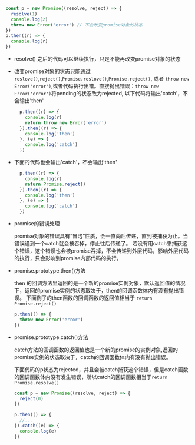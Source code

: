 ```js
const p = new Promise((resolve, reject) => {
  resolve(1)
  console.log(2)
  throw new Error('error') // 不会改变promise对象的状态
})
p.then((r) => {
  console.log(r)
})
```

* resolve() 之后的代码可以继续执行，只是不能再改变promise对象的状态
* 改变promise对象的状态只能通过`reslove()`,`reject()`,`Promise.reslove()`,`Promise.reject()`, 或者 `throw new Error('error')`,或者代码执行出错。直接抛出错误：`throw new Error('error')`将pending的状态改为rejected, 以下代码将输出'catch'，不会输出'then'
  ```js
    p.then((r) => {
      console.log(r)
      return throw new Error('error')
    }).then((r) => {
      console.log('then')
    }, (e) => {
      console.log('catch')
    })
  ```
* 下面的代码也会输出'catch'，不会输出'then'
  ```js
    p.then((r) => {
      console.log(r)
      return Promise.reject()
    }).then((r) => {
      console.log('then')
    }, (e) => {
      console.log('catch')
    })
  ```

* promise的错误处理

  promise对象的错误具有“冒泡”性质，会一直向后传递，直到被捕获为止。当错误遇到一个catch就会被吞掉，停止往后传递了。
  若没有用catch来捕获这个错误，这个错误也会被promise吞掉，不会传递到外层代码，影响外层代码的执行，只会影响到promise内部代码的执行。

* promise.prototype.then()方法

  then 的回调方法里返回的是一个新的promise实例对象，默认返回值的情况下，返回的promise实例的状态取决于，then的回调函数体内有没有抛出错误。
  下面例子的then函数的回调函数的返回值相当于 `return Promise.reject()`
  ```js
  p.then(() => {
    throw new Error('error') 
  })
  ```

* promise.prototype.catch()方法

  catch方法的回调函数的返回值也是一个新的promise的实例对象,返回的promise实例的状态取决于，catch的回调函数体内有没有抛出错误。

  下面代码的p状态为rejected，并且会被catch捕获这个错误，但是catch函数的回调函数体内没有发生错误，所以catch的回调函数相当于`return Promise.resolve()`

  ```js
  const p = new Promise((resolve, reject) => {
    reject(0)
  })

  p.then(() => {
    //...
  }).catch((e) => {
    console.log(e)
  })
  ```

